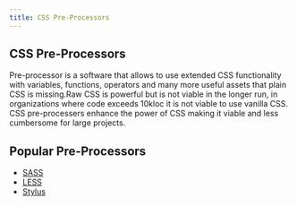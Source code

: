 ```yaml
---
title: CSS Pre-Processors
---
```

## CSS Pre-Processors

Pre-processor is a software that allows to use extended CSS functionality with variables, functions, operators and many more useful assets that plain CSS is missing.Raw CSS is powerful but is not viable in the longer run, in organizations where code 
exceeds 10kloc it is not viable to use vanilla CSS. CSS pre-processers enhance the power of CSS making it viable and less cumbersome for large projects.

## Popular Pre-Processors

* [SASS](http://sass-lang.com)
* [LESS](http://lesscss.org)
* [Stylus](http://stylus-lang.com)
